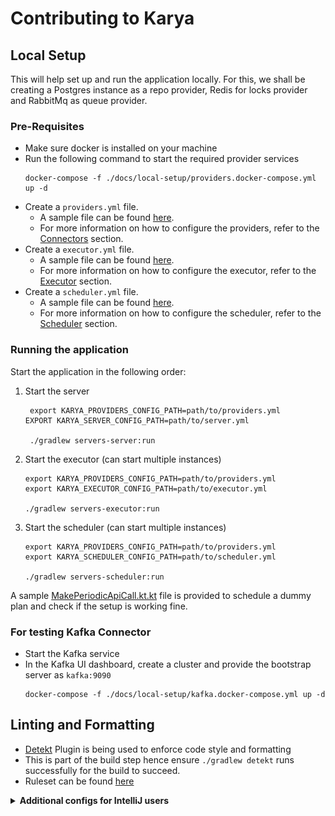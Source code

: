 # Contributing to Karya

## Local Setup

This will help set up and run the application locally. For this, we shall be creating a Postgres instance as a repo
provider, Redis for locks provider and RabbitMq as queue provider.

### Pre-Requisites

- Make sure docker is installed on your machine
- Run the following command to start the required provider services
  ```shell
  docker-compose -f ./docs/local-setup/providers.docker-compose.yml up -d
  ```
- Create a `providers.yml` file.
    - A sample file can be found [here](../configs/providers.yml).
    - For more information on how to configure the providers, refer to the [Connectors](../README.md/#connectors)
      section.
- Create a `executor.yml` file.
    - A sample file can be found [here](../configs/executor.yml).
    - For more information on how to configure the executor, refer to the [Executor](../README.md/#executor) section.
- Create a `scheduler.yml` file.
    - A sample file can be found [here](../configs/scheduler.yml).
    - For more information on how to configure the scheduler, refer to the [Scheduler](../README.md/#scheduler) section.

### Running the application

Start the application in the following order:

1. Start the server
   ```shell 
    export KARYA_PROVIDERS_CONFIG_PATH=path/to/providers.yml
   EXPORT KARYA_SERVER_CONFIG_PATH=path/to/server.yml
   
    ./gradlew servers-server:run
   ```

2. Start the executor (can start multiple instances)
    ```shell 
    export KARYA_PROVIDERS_CONFIG_PATH=path/to/providers.yml
    export KARYA_EXECUTOR_CONFIG_PATH=path/to/executor.yml
   
    ./gradlew servers-executor:run
   ```

3. Start the scheduler (can start multiple instances)
    ```shell 
    export KARYA_PROVIDERS_CONFIG_PATH=path/to/providers.yml
    export KARYA_SCHEDULER_CONFIG_PATH=path/to/scheduler.yml
   
    ./gradlew servers-scheduler:run
    ```

A sample [MakePeriodicApiCall.kt.kt](../docs/samples/src/main/kotlin/karya/docs/samples/MakePeriodicApiCall.kt) file is
provided to schedule a dummy plan and check if the setup is working fine.

### For testing Kafka Connector

- Start the Kafka service
- In the Kafka UI dashboard, create a cluster and provide the bootstrap server as `kafka:9090`
  ```shell
  docker-compose -f ./docs/local-setup/kafka.docker-compose.yml up -d
  ```

## Linting and Formatting

- [Detekt](https://detekt.dev/) Plugin is being used to enforce code style and formatting
- This is part of the build step hence ensure `./gradlew detekt` runs successfully for the build to succeed.
- Ruleset can be found [here](../configs/detekt.yml)

<details>
<summary><strong>Additional configs for IntelliJ users</strong></summary>

### Set the indentation to space : 2

![indentation_settings](../docs/media/intellij_indentation.png)

### While running the Intellij Formatter, check the below options

![format_settings](../docs/media/intellij_format.png)

</details>
